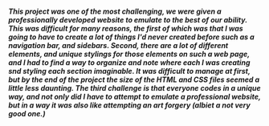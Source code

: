 ##### This project was one of the most challenging, we were given a professionally developed website to emulate to the best of our ability. This was difficult for many reasons, the first of which was that I was going to have to create a lot of things I'd never created before such as a navigation bar, and sidebars. Second, there are a lot of different elements, and unique stylings for those elements on such a web page, and I had to find a way to organize and note where each I was creating snd styling each section imaginable. It was difficult to manage at first, but by the end of the project the size of the HTML and CSS files seemed a little less daunting. The third challenge is that everyone codes in a unique way, and not only did I have to attempt to emulate a professional website, but in a way it was also like attempting an art forgery (albiet a not very good one.)